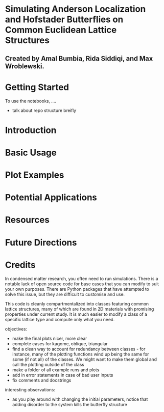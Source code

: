 # Simulating Anderson Localization and Hofstader Butterflies on Common Euclidean Lattice Structures
 ## Created by Amal Bumbia, Rida Siddiqi, and Max Wroblewski.

# Getting Started

To use the notebooks, ....
- talk about repo structure breifly

# Introduction

# Basic Usage

# Plot Examples

# Potential Applications

# Resources

# Future Directions

# Credits

In condensed matter research, you often need to run simulations. There is a notable lack of open source code for base cases that you can modify to suit your own purposes. There are Python packages that have attempted to solve this issue, but they are difficult to customise and use. 

This code is cleanly compartmentalized into classes featuring common lattice structures, many of which are found in 2D materials with promising properties under current study. It is much easier to modify a class of a specific lattice type and compute only what you need.

objectives:
- make the final plots nicer, more clear 
- complete cases for kagome, oblique, triangular
- find a clean way to account for redundancy between classes - for instance, many of the plotting functions wind up being the same for some (if not all) of the classes. We might want to make them global and call the plotting outside of the class
- make a folder of all example runs and plots
- add in error statements in case of bad user inputs
- fix comments and docstrings

interesting observations:
- as you play around with changing the initial parameters, notice that adding disorder to the system kills the butterfly structure
